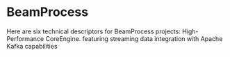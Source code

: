 # BeamProcess
Here are six technical descriptors for BeamProcess projects: High-Performance CoreEngine. featuring streaming data integration with Apache Kafka capabilities
